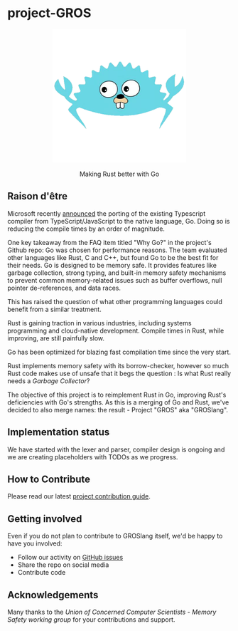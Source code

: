 # project-GROS
<div align="center">
  <picture>
    <img alt="GROS - Making Rust better with Go" src="img/gros.png" height="300">
  </picture>
  <p>Making Rust better with Go</p>
</div>

## Raison d'être

Microsoft recently [announced](https://devblogs.microsoft.com/typescript/typescript-native-port/) the porting of the existing Typescript compiler from TypeScript/JavaScript to the native language, Go. Doing so is reducing the compile times by an order of magnitude.

One key takeaway from the FAQ item titled "Why Go?" in the project's Github repo:
Go was chosen for performance reasons. The team evaluated other languages like Rust, C and C++, but found Go to be the best fit for their needs. Go is designed to be memory safe. It provides features like garbage collection, strong typing, and built-in memory safety mechanisms to prevent common memory-related issues such as buffer overflows, null pointer de-references, and data races.

This has raised the question of what other programming languages could benefit from a similar treatment. 

Rust is gaining traction in various industries, including systems programming and cloud-native development. Compile times in Rust, while improving, are still painfully slow. 

Go has been optimized for blazing fast compilation time since the very start. 

Rust implements memory safety with its borrow-checker, however so much Rust code makes use of unsafe that it begs the question : Is what Rust really needs a *Garbage Collector*?

The objective of this project is to reimplement Rust in Go, improving Rust's deficiencies with Go's strengths. As this is a merging of Go and Rust, we've decided to also merge names: the result - Project "GROS" aka "GROSlang".

## Implementation status

We have started with the lexer and parser, compiler design is ongoing and we are creating placeholders with TODOs as we progress.

## How to Contribute

Please read our latest [project contribution guide](https://github.com/UoCCS/project-GROS/CONTRIBUTING.md).

## Getting involved

Even if you do not plan to contribute to GROSlang itself, we'd be happy to have you involved:

- Follow our activity on [GitHub issues](https://github.com/UoCCS/project-GROS/issues)
- Share the repo on social media
- Contribute code

## Acknowledgements

Many thanks to the _Union of Concerned Computer Scientists - Memory Safety working group_ for your contributions and support.
